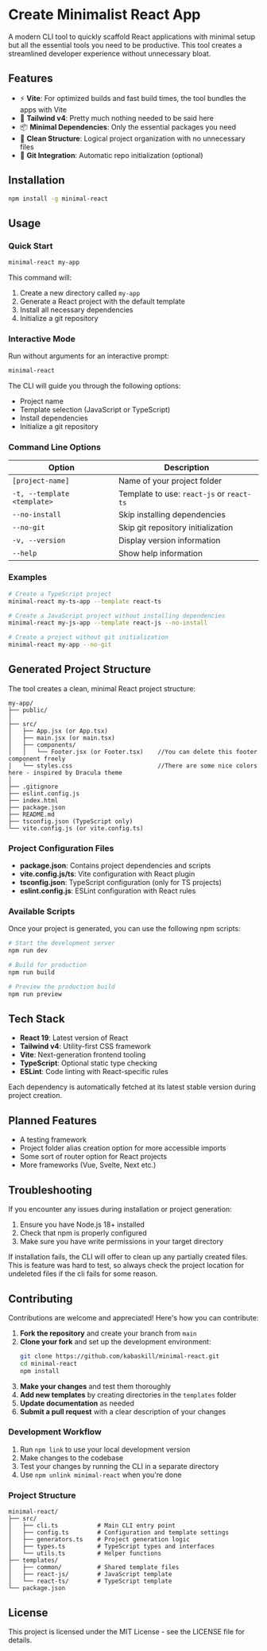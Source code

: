 # Create Minimalist React App

A modern CLI tool to quickly scaffold React applications with minimal setup but all the essential tools you need to be productive. This tool creates a streamlined developer experience without unnecessary bloat.

## Features 

- ⚡ **Vite**: For optimized builds and fast build times, the tool bundles the apps with Vite
- 🎨 **Tailwind v4**: Pretty much nothing needed to be said here 
- 📦 **Minimal Dependencies**: Only the essential packages you need
- 🧹 **Clean Structure**: Logical project organization with no unnecessary files
- 🔄 **Git Integration**: Automatic repo initialization (optional)

## Installation


```bash
npm install -g minimal-react
```

## Usage

### Quick Start

```bash
minimal-react my-app
```

This command will:

1. Create a new directory called `my-app`
2. Generate a React project with the default template
3. Install all necessary dependencies
4. Initialize a git repository

### Interactive Mode

Run without arguments for an interactive prompt:

```bash
minimal-react
```

The CLI will guide you through the following options:

- Project name
- Template selection (JavaScript or TypeScript)
- Install dependencies
- Initialize a git repository

### Command Line Options

| Option                      | Description                               |
| --------------------------- | ----------------------------------------- |
| `[project-name]`            | Name of your project folder               |
| `-t, --template <template>` | Template to use: `react-js` or `react-ts` |
| `--no-install`              | Skip installing dependencies              |
| `--no-git`                  | Skip git repository initialization        |
| `-v, --version`             | Display version information               |
| `--help`                    | Show help information                     |

### Examples

```bash
# Create a TypeScript project
minimal-react my-ts-app --template react-ts

# Create a JavaScript project without installing dependencies
minimal-react my-js-app --template react-js --no-install

# Create a project without git initialization
minimal-react my-app --no-git
```

## Generated Project Structure

The tool creates a clean, minimal React project structure:

```
my-app/
├── public/
│   
├── src/
│   ├── App.jsx (or App.tsx)
│   ├── main.jsx (or main.tsx)
│   ├── components/
│   │   └── Footer.jsx (or Footer.tsx)    //You can delete this footer component freely
│   └── styles.css                        //There are some nice colors here - inspired by Dracula theme
│
├── .gitignore
├── eslint.config.js
├── index.html
├── package.json
├── README.md
├── tsconfig.json (TypeScript only)
└── vite.config.js (or vite.config.ts)
```

### Project Configuration Files

- **package.json**: Contains project dependencies and scripts
- **vite.config.js/ts**: Vite configuration with React plugin
- **tsconfig.json**: TypeScript configuration (only for TS projects)
- **eslint.config.js**: ESLint configuration with React rules

### Available Scripts

Once your project is generated, you can use the following npm scripts:

```bash
# Start the development server
npm run dev

# Build for production
npm run build

# Preview the production build
npm run preview
```

## Tech Stack

- **React 19**: Latest version of React
- **Tailwind v4**: Utility-first CSS framework
- **Vite**: Next-generation frontend tooling
- **TypeScript**: Optional static type checking
- **ESLint**: Code linting with React-specific rules

Each dependency is automatically fetched at its latest stable version during project creation.

## Planned Features

 - A testing framework 
 - Project folder alias creation option for more accessible imports
 - Some sort of router option for React projects
 - More frameworks (Vue, Svelte, Next etc.)

## Troubleshooting

If you encounter any issues during installation or project generation:

1. Ensure you have Node.js 18+ installed
2. Check that npm is properly configured
3. Make sure you have write permissions in your target directory

If installation fails, the CLI will offer to clean up any partially created files. This is feature was hard to test, so always check the project location for undeleted files if the cli fails for some reason.


## Contributing

Contributions are welcome and appreciated! Here's how you can contribute:

1. **Fork the repository** and create your branch from `main`
2. **Clone your fork** and set up the development environment:
   ```bash
   git clone https://github.com/kabaskill/minimal-react.git
   cd minimal-react
   npm install
   ```
3. **Make your changes** and test them thoroughly
4. **Add new templates** by creating directories in the `templates` folder
5. **Update documentation** as needed
6. **Submit a pull request** with a clear description of your changes

### Development Workflow

1. Run `npm link` to use your local development version
2. Make changes to the codebase
3. Test your changes by running the CLI in a separate directory
4. Use `npm unlink minimal-react` when you're done

### Project Structure

```
minimal-react/
├── src/
│   ├── cli.ts           # Main CLI entry point
│   ├── config.ts        # Configuration and template settings
│   ├── generators.ts    # Project generation logic
│   ├── types.ts         # TypeScript types and interfaces
│   └── utils.ts         # Helper functions
├── templates/
│   ├── common/          # Shared template files
│   ├── react-js/        # JavaScript template
│   └── react-ts/        # TypeScript template
└── package.json
```

## License

This project is licensed under the MIT License - see the LICENSE file for details.

